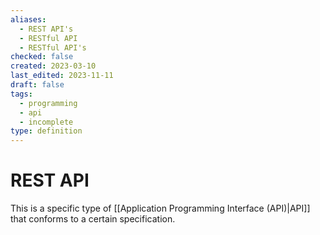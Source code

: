 ```yaml
---
aliases:
  - REST API's
  - RESTful API
  - RESTful API's
checked: false
created: 2023-03-10
last_edited: 2023-11-11
draft: false
tags:
  - programming
  - api
  - incomplete
type: definition
---
```

# REST API

This is a specific type of [[Application Programming Interface (API)|API]] that conforms to a certain specification.
